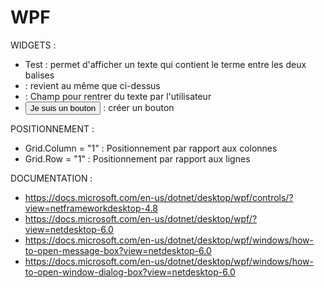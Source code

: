 # WPF
 
WIDGETS :
- <Label>Test</Label> : permet d'afficher un texte qui contient le terme entre les deux balises
- <Label Content="Test" /> : revient au même que ci-dessus
- <TextBox Grid.Row="0" Grid.Column="1" Name="firstName" Margin="0,5,10,5"/> : Champ pour rentrer du texte par l'utilisateur
- <Button Name="submit" Margin="336,192,336,183">Je suis un bouton</Button> : créer un bouton

POSITIONNEMENT :
- Grid.Column = "1" : Positionnement par rapport aux colonnes
- Grid.Row = "1" : Positionnement par rapport aux lignes




DOCUMENTATION :
- https://docs.microsoft.com/en-us/dotnet/desktop/wpf/controls/?view=netframeworkdesktop-4.8
- https://docs.microsoft.com/en-us/dotnet/desktop/wpf/?view=netdesktop-6.0
- https://docs.microsoft.com/en-us/dotnet/desktop/wpf/windows/how-to-open-message-box?view=netdesktop-6.0
- https://docs.microsoft.com/en-us/dotnet/desktop/wpf/windows/how-to-open-window-dialog-box?view=netdesktop-6.0